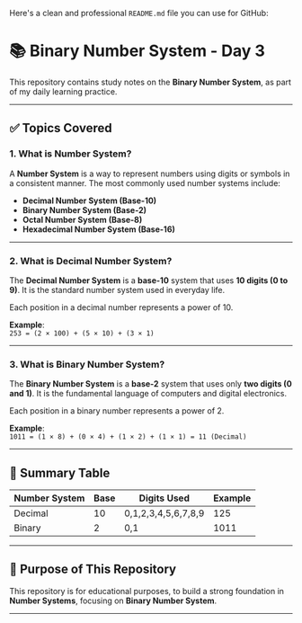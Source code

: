 Here's a clean and professional `README.md` file you can use for GitHub:


# 📚 Binary Number System - Day 3

This repository contains study notes on the **Binary Number System**, as part of my daily learning practice.

---

## ✅ Topics Covered

### 1. What is Number System?

A **Number System** is a way to represent numbers using digits or symbols in a consistent manner. The most commonly used number systems include:
- **Decimal Number System (Base-10)**
- **Binary Number System (Base-2)**
- **Octal Number System (Base-8)**
- **Hexadecimal Number System (Base-16)**

---

### 2. What is Decimal Number System?

The **Decimal Number System** is a **base-10** system that uses **10 digits (0 to 9)**. It is the standard number system used in everyday life.

Each position in a decimal number represents a power of 10.

**Example**:  
`253 = (2 × 100) + (5 × 10) + (3 × 1)`

---

### 3. What is Binary Number System?

The **Binary Number System** is a **base-2** system that uses only **two digits (0 and 1)**. It is the fundamental language of computers and digital electronics.

Each position in a binary number represents a power of 2.

**Example**:  
`1011 = (1 × 8) + (0 × 4) + (1 × 2) + (1 × 1) = 11 (Decimal)`

---

## 📌 Summary Table

| Number System | Base | Digits Used     | Example    |
|----------------|------|-----------------|------------|
| Decimal        | 10   | 0,1,2,3,4,5,6,7,8,9 | 125 |
| Binary         | 2    | 0,1             | 1011       |

---

## 🚀 Purpose of This Repository

This repository is for educational purposes, to build a strong foundation in **Number Systems**, focusing on **Binary Number System**.

---





